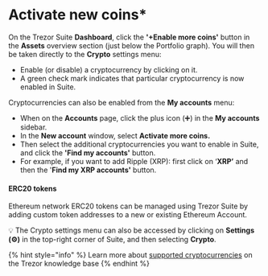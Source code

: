 # Activate new coins\*

On the Trezor Suite **Dashboard**, click the **'+Enable more coins'** button in the **Assets** overview section (just below the Portfolio graph). You will then be taken directly to the **Crypto** settings menu:

* Enable (or disable) a cryptocurrency by clicking on it.
* A green check mark indicates that particular cryptocurrency is now enabled in Suite.

Cryptocurrencies can also be enabled from the **My accounts** menu:

* When on the **Accounts** page, click the plus icon (➕) in the **My accounts** sidebar.
* In the **New account** window, select **Activate more coins.**
* Then select the additional cryptocurrencies you want to enable in Suite, and click the **'Find my accounts'** button.
* For example, if you want to add Ripple (XRP): first click on ‘**XRP’** and then the '**Find my XRP accounts'** button.

#### **ERC20 tokens**

Ethereum network ERC20 tokens can be managed using Trezor Suite by adding custom token addresses to a new or existing Ethereum Account.

💡 The Crypto settings menu can also be accessed by clicking on **Settings (⚙️)** in the top-right corner of Suite, and then selecting **Crypto**.

{% hint style="info" %}
Learn more about [supported cryptocurrencies](https://trezor.io/learn/a/supported-coins) on the Trezor knowledge base
{% endhint %}

